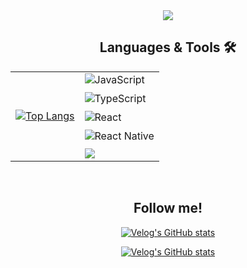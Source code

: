 <div align="center">
  
<a href="https://github.com/devxb/gitanimals">
  <img src="https://render.gitanimals.org/farms/{20massalia}"/>
</a>

<h2>Languages & Tools 🛠</h2>
<table>
  <tr>
    <td>
      <a href="https://github.com/anuraghazra/github-readme-stats">
        <img src="https://github-readme-stats.vercel.app/api/top-langs/?username=20massalia&layout=donut" alt="Top Langs" />
      </a>
    </td>
    <td>
      <div>
        <img src="https://img.shields.io/badge/JavaScript-F7DF1E?style=for-the-badge&logo=JavaScript&logoColor=white" alt="JavaScript" style="margin-bottom: 10px;" />
        <br>
        <img src="https://img.shields.io/badge/typescript-%23007ACC.svg?style=for-the-badge&logo=typescript&logoColor=white" alt="TypeScript" style="margin-bottom: 10px;" />
        <br>
        <img src="https://img.shields.io/badge/React-20232A?style=for-the-badge&logo=react&logoColor=61DAFB" alt="React" style="margin-bottom: 10px;" />
        <br>
        <img src="https://img.shields.io/badge/React_Native-20232A?style=for-the-badge&logo=react&logoColor=61DAFB" alt="React Native" style="margin-bottom: 10px;" />
        <br>
        <img src="https://img.shields.io/badge/Figma-F24E1E?style=for-the-badge&logo=figma&logoColor=white" />
      </div>
    </td>
  </tr>
</table>
<br/>
<h2>Follow me!</h2>

[![Velog's GitHub stats](https://velog-readme-stats.vercel.app/api?name=20massalia)](https://velog.io/@20massalia/%EB%B0%98%EC%9D%91%ED%98%95-%EC%9B%B9-%EA%B7%B8%EB%A6%AC%EA%B3%A0-%EC%83%81%EB%8C%80-%EB%8B%A8%EC%9C%84)

[![Velog's GitHub stats](https://velog-readme-stats.vercel.app/api/badge?name=20massalia)](https://velog.io/@20massalia/posts)
</div>
